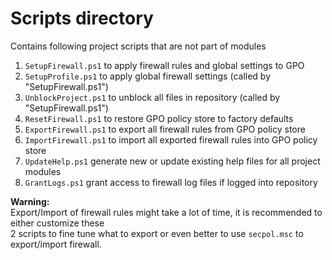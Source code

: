 
# Scripts directory

Contains following project scripts that are not part of modules

1. `SetupFirewall.ps1` to apply firewall rules and global settings to GPO
2. `SetupProfile.ps1` to apply global firewall settings (called by "SetupFirewall.ps1")
3. `UnblockProject.ps1` to unblock all files in repository (called by "SetupFirewall.ps1")
4. `ResetFirewall.ps1` to restore GPO policy store to factory defaults
5. `ExportFirewall.ps1` to export all firewall rules from GPO policy store
6. `ImportFirewall.ps1` to import all exported firewall rules into GPO policy store
7. `UpdateHelp.ps1`  generate new or update existing help files for all project modules
8. `GrantLogs.ps1` grant access to firewall log files if logged into repository

**Warning:**\
Export/Import of firewall rules might take a lot of time, it is recommended to either customize these\
2 scripts to fine tune what to export or even better to use `secpol.msc` to export/import firewall.
